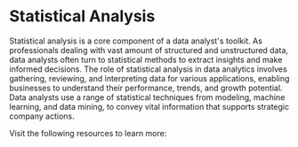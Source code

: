 # Statistical Analysis

Statistical analysis is a core component of a data analyst's toolkit. As professionals dealing with vast amount of structured and unstructured data, data analysts often turn to statistical methods to extract insights and make informed decisions. The role of statistical analysis in data analytics involves gathering, reviewing, and interpreting data for various applications, enabling businesses to understand their performance, trends, and growth potential. Data analysts use a range of statistical techniques from modeling, machine learning, and data mining, to convey vital information that supports strategic company actions.

Visit the following resources to learn more: